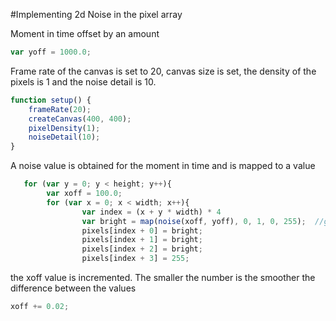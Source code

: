 #Implementing 2d Noise in the pixel array

Moment in time offset by an amount
```js
var yoff = 1000.0; 
```

Frame rate of the canvas is set to 20, canvas size is set, the density of the pixels is 1 and the noise detail is 10.
```js
function setup() {
    frameRate(20);
    createCanvas(400, 400);
    pixelDensity(1);
    noiseDetail(10);
}
```


A noise value is obtained for the moment in time and is mapped to a value
```js
   for (var y = 0; y < height; y++){
        var xoff = 100.0;
        for (var x = 0; x < width; x++){
                var index = (x + y * width) * 4
                var bright = map(noise(xoff, yoff), 0, 1, 0, 255);  //get a noise value for the moment in time and map it to a value
                pixels[index + 0] = bright;
                pixels[index + 1] = bright;
                pixels[index + 2] = bright;
                pixels[index + 3] = 255;
```

the xoff value is incremented. The smaller the number is the smoother the difference between the values

```js
xoff += 0.02;
```